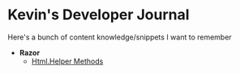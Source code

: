 #  Kevin's Developer Journal

Here's a bunch of content knowledge/snippets I want to remember

- **Razor**
  - [Html.Helper Methods](razorHtmlHelper.md)
